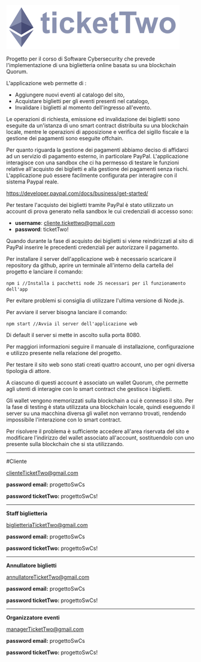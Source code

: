 <img width="464" alt="java 8 and prio java 8  array review example" src="https://github.com/Simo-univpm/biglietteria-blockchain/blob/main/ticketTwo/front%20end/images/form_logo.png">




Progetto per il corso di Software Cybersecurity che prevede l'implementazione di una biglietteria online basata su una blockchain Quorum.

L'applicazione web permette di :
- Aggiungere nuovi eventi al catalogo del sito,
- Acquistare biglietti per gli eventi presenti nel catalogo,
- Invalidare i biglietti al momento dell'ingresso all'evento.

Le operazioni di richiesta, emissione ed invalidazione dei biglietti sono eseguite da un'istanza di uno smart contract distribuita su una blockchain locale, mentre le operazioni di apposizione e verifica del sigillo fiscale e la gestione dei pagamenti sono eseguite offchain.

Per quanto riguarda la gestione dei pagamenti abbiamo deciso di affidarci ad un servizio di pagamento esterno, in particolare PayPal. L'applicazione interagisce con una sandbox che ci ha permesso di testare le funzioni relative all'acquisto dei biglietti e alla gestione dei pagamenti senza rischi. L'applicazione può essere facilmente configurata per interagire con il sistema Paypal reale.

https://developer.paypal.com/docs/business/get-started/

Per testare l'acquisto dei biglietti tramite PayPal è stato utilizzato un account di prova generato nella sandbox le cui credenziali di accesso sono:
- **username**: cliente.tickettwo@gmail.com
- **password**: ticketTwo!

Quando durante la fase di acquisto dei biglietti si viene reindirizzati al sito di PayPal inserire le precedenti credenziali per autorizzare il pagamento.

Per installare il server dell'applicazione web è necessario scaricare il repository da github, aprire un terminale all'interno della cartella del progetto e lanciare il comando:
```
npm i //Installa i pacchetti node JS necessari per il funzionamento dell'app
```

Per evitare problemi si consiglia di utilizzare l'ultima versione di Node.js.

Per avviare il server bisogna lanciare il comando:

```
npm start //Avvia il server dell'applicazione web
```
Di default il server si mette in ascolto sulla porta 8080.

Per maggiori informazioni seguire il manuale di installazione, configurazione e utilizzo presente nella relazione del progetto.

Per testare il sito web sono stati creati quattro account, uno per ogni diversa tipologia di attore.

A ciascuno di questi account è associato un wallet Quorum, che permette agli utenti di interagire con lo smart contract che gestisce i biglietti. 

Gli wallet vengono memorizzati sulla blockchain a cui è connesso il sito. Per la fase di testing è stata utilizzata una blockchain locale, quindi eseguendo il server su una macchina diversa gli wallet non verranno trovati, rendendo impossibile l'interazione con lo smart contract.

Per risolvere il problema è sufficiente accedere all'area riservata del sito e modificare l'indirizzo del wallet associato all'account, sostituendolo con uno presente sulla blockchain che si sta utilizzando.

-----------------------------------------

#Cliente

clienteTicketTwo@gmail.com

**password email:** progettoSwCs

**password ticketTwo:** progettoSwCs!

-----------------------------------------

**Staff biglietteria**

biglietteriaTicketTwo@gmail.com

**password email:** progettoSwCs

**password ticketTwo:** progettoSwCs!

-----------------------------------------

**Annullatore biglietti**

annullatoreTicketTwo@gmail.com

**password email:** progettoSwCs

**password ticketTwo:** progettoSwCs!

-----------------------------------------

**Organizzatore eventi**

managerTicketTwo@gmail.com

**password email:** progettoSwCs

**password ticketTwo:** progettoSwCs!
